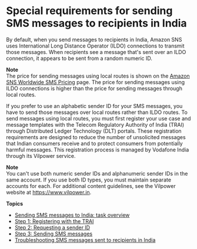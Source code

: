 # Special requirements for sending SMS messages to recipients in India<a name="channels-sms-senderid-india"></a>

By default, when you send messages to recipients in India, Amazon SNS uses International Long Distance Operator \(ILDO\) connections to transmit those messages\. When recipients see a message that's sent over an ILDO connection, it appears to be sent from a random numeric ID\. 

**Note**  
The price for sending messages using local routes is shown on the [Amazon SNS Worldwide SMS Pricing](https://aws.amazon.com/sns/sms-pricing/) page\. The price for sending messages using ILDO connections is higher than the price for sending messages through local routes\.

If you prefer to use an alphabetic sender ID for your SMS messages, you have to send those messages over local routes rather than ILDO routes\. To send messages using local routes, you must first register your use case and message templates with the Telecom Regulatory Authority of India \(TRAI\) through Distributed Ledger Technology \(DLT\) portals\. These registration requirements are designed to reduce the number of unsolicited messages that Indian consumers receive and to protect consumers from potentially harmful messages\. This registration process is managed by Vodafone India through its Vilpower service\.

**Note**  
You can't use both numeric sender IDs and alphanumeric sender IDs in the same account\. If you use both ID types, you must maintain separate accounts for each\. For additional content guidelines, see the Vilpower website at [https://www\.vilpower\.in](https://www.vilpower.in)\.

**Topics**
+ [Sending SMS messages to India: task overview](sns-register-entity-and-template.md)
+ [Step 1: Registering with the TRAI](sns-india-register-with-trai.md)
+ [Step 2: Requesting a sender ID](sns-india-request-sender-id.md)
+ [Step 3: Sending SMS messages](sns-send-sms-india.md)
+ [Troubleshooting SMS messages sent to recipients in India](sns-send-sms-india-troubleshooting.md)